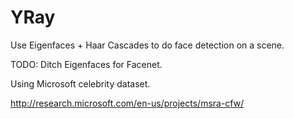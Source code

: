 # YRay

Use Eigenfaces + Haar Cascades to do face detection on a scene.

TODO: Ditch Eigenfaces for Facenet. 

Using Microsoft celebrity dataset.

http://research.microsoft.com/en-us/projects/msra-cfw/
